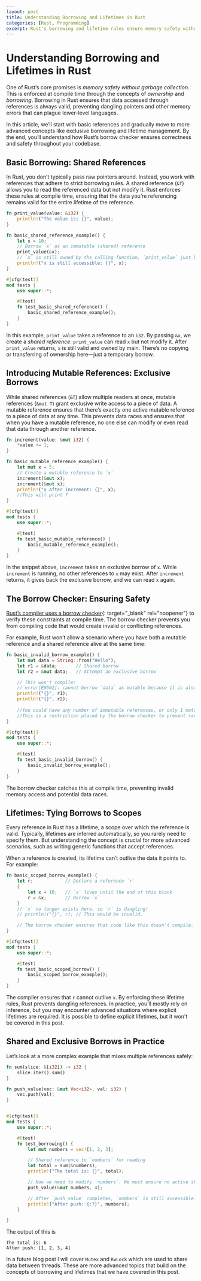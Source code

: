 ```yaml
---
layout: post
title: Understanding Borrowing and Lifetimes in Rust
categories: [Rust, Programming]
excerpt: Rust's borrowing and lifetime rules ensure memory safety without garbage collection. This post explores shared and exclusive borrows, lifetime management, and the role of the borrow checker in preventing data races and dangling references using some basic examples.
---
```


# Understanding Borrowing and Lifetimes in Rust

One of Rust’s core promises is _memory safety without garbage collection_. This is enforced at compile time through the concepts of _ownership_ and _borrowing_. Borrowing in Rust ensures that data accessed through references is always valid, preventing dangling pointers and other memory errors that can plague lower-level languages.

In this article, we’ll start with basic references and gradually move to more advanced concepts like exclusive borrowing and lifetime management. By the end, you’ll understand how Rust’s borrow checker ensures correctness and safety throughout your codebase.

## Basic Borrowing: Shared References

In Rust, you don’t typically pass raw pointers around. Instead, you work with references that adhere to strict borrowing rules. A shared reference (`&T`) allows you to read the referenced data but not modify it. Rust enforces these rules at compile time, ensuring that the data you’re referencing remains valid for the entire lifetime of the reference.

```rust
fn print_value(value: &i32) {
    println!("The value is: {}", value);
}

fn basic_shared_reference_example() {
    let x = 10;
    // Borrow `x` as an immutable (shared) reference
    print_value(&x);
    // `x` is still owned by the calling function, `print_value` just borrowed it.
    println!("x is still accessible: {}", x);
}

#[cfg(test)]
mod tests {
    use super::*;

    #[test]
    fn test_basic_shared_reference() {
        basic_shared_reference_example();
    }
}

```

In this example, `print_value` takes a reference to an `i32`. By passing `&x`, we create a _shared reference_: `print_value` can read `x` but not modify it. After `print_value` returns, `x` is still valid and owned by main. There’s no copying or transferring of ownership here—just a temporary borrow.

## Introducing Mutable References: Exclusive Borrows

While shared references (`&T`) allow multiple readers at once, mutable references (`&mut T`) grant exclusive write access to a piece of data. A mutable reference ensures that there’s exactly one active mutable reference to a piece of data at any time. This prevents data races and ensures that when you have a mutable reference, no one else can modify or even read that data through another reference.

```rust
fn increment(value: &mut i32) {
    *value += 1;
}

fn basic_mutable_reference_example() {
    let mut x = 5;
    // Create a mutable reference to `x`
    increment(&mut x);
    increment(&mut x);
    println!("x after increment: {}", x);
    //This will print 7
}

#[cfg(test)]
mod tests {
    use super::*;

    #[test]
    fn test_basic_mutable_reference() {
        basic_mutable_reference_example();
    }
}

```

In the snippet above, `increment` takes an exclusive borrow of `x`. While `increment` is running, no other references to `x` may exist. After `increment` returns, it gives back the exclusive borrow, and we can read `x` again.

## The Borrow Checker: Ensuring Safety

[Rust’s compiler uses a borrow checker](https://doc.rust-lang.org/book/ch04-02-references-and-borrowing.html){: target="_blank" rel="noopener"} to verify these constraints at compile time. The borrow checker prevents you from compiling code that would create invalid or conflicting references.

For example, Rust won’t allow a scenario where you have both a mutable reference and a shared reference alive at the same time:

```rust
fn basic_invalid_borrow_example() {
    let mut data = String::from("Hello");
    let r1 = &data;       // Shared borrow
    let r2 = &mut data;   // Attempt an exclusive borrow

    // This won't compile:
    // error[E0502]: cannot borrow `data` as mutable because it is also borrowed as immutable
    println!("{}", r1);
    println!("{}", r2);
    
    //You could have any number of immutable references, or only 1 mutable reference.
    //This is a restriction placed by the borrow checker to prevent race conditions and other problems.
}

#[cfg(test)]
mod tests {
    use super::*;

    #[test]
    fn test_basic_invalid_borrow() {
        basic_invalid_borrow_example();
    }
}

```

The borrow checker catches this at compile time, preventing invalid memory access and potential data races.

## Lifetimes: Tying Borrows to Scopes

Every reference in Rust has a lifetime, a scope over which the reference is valid. Typically, lifetimes are inferred automatically, so you rarely need to specify them. But understanding the concept is crucial for more advanced scenarios, such as writing generic functions that accept references.

When a reference is created, its lifetime can’t outlive the data it points to. For example:

```rust
fn basic_scoped_borrow_example() {
    let r;            // Declare a reference `r`
    {
        let x = 10;   // `x` lives until the end of this block
        r = &x;       // Borrow `x`
    }
    // `x` no longer exists here, so `r` is dangling!
    // println!("{}", r); // This would be invalid.

    // The borrow checker ensures that code like this doesn't compile.
}

#[cfg(test)]
mod tests {
    use super::*;

    #[test]
    fn test_basic_scoped_borrow() {
        basic_scoped_borrow_example();
    }
}

```

The compiler ensures that `r` cannot outlive `x`. By enforcing these lifetime rules, Rust prevents dangling references. In practice, you’ll mostly rely on inference, but you may encounter advanced situations where explicit lifetimes are required.  It is possible to define explicit lifetimes, but it won't be covered in this post.

## Shared and Exclusive Borrows in Practice

Let’s look at a more complex example that mixes multiple references safely:

```rust
fn sum(slice: &[i32]) -> i32 {
    slice.iter().sum()
}

fn push_value(vec: &mut Vec<i32>, val: i32) {
    vec.push(val);
}


#[cfg(test)]
mod tests {
    use super::*;

    #[test]
    fn test_borrowing() {
        let mut numbers = vec![1, 2, 3];

        // Shared reference to `numbers` for reading
        let total = sum(&numbers);
        println!("The total is: {}", total);

        // Now we need to modify `numbers`. We must ensure no active shared references remain.
        push_value(&mut numbers, 4);

        // After `push_value` completes, `numbers` is still accessible.
        println!("After push: {:?}", numbers);
    }

}
```

The output of this is

```text
The total is: 6
After push: [1, 2, 3, 4]
```

In a future blog post I will cover `Mutex` and `RwLock` which are used to share data between threads.  These are more advanced topics that build on the concepts of borrowing and lifetimes that we have covered in this post.